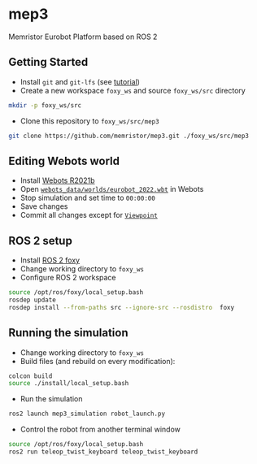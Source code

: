 # mep3
Memristor Eurobot Platform based on ROS 2

## Getting Started


- Install `git` and `git-lfs` (see [tutorial](https://git-lfs.github.com/))
- Create a new workspace `foxy_ws` and source `foxy_ws/src` directory
```sh
mkdir -p foxy_ws/src
```
- Clone this repository to `foxy_ws/src/mep3`
```sh
git clone https://github.com/memristor/mep3.git ./foxy_ws/src/mep3
```

## Editing Webots world

- Install [Webots R2021b](https://github.com/cyberbotics/webots/releases/download/R2021b/webots_2021b_amd64.deb)
- Open [`webots_data/worlds/eurobot_2022.wbt`](./webots_data/worlds/eurobot_2022.wbt) in Webots
- Stop simulation and set time to `00:00:00`
- Save changes
- Commit all changes except for [`Viewpoint`](./webots_data/worlds/eurobot_2022.wbt#L5-L7)

## ROS 2 setup

- Install [ROS 2 foxy](https://docs.ros.org/en/foxy/Installation.html)
- Change working directory to `foxy_ws`
- Configure ROS 2 workspace
```sh
source /opt/ros/foxy/local_setup.bash
rosdep update
rosdep install --from-paths src --ignore-src --rosdistro  foxy
```

## Running the simulation

- Change working directory to `foxy_ws`
- Build files (and rebuild on every modification):
```sh
colcon build
source ./install/local_setup.bash
```
- Run the simulation
```sh
ros2 launch mep3_simulation robot_launch.py
```
- Control the robot from another terminal window
```sh
source /opt/ros/foxy/local_setup.bash
ros2 run teleop_twist_keyboard teleop_twist_keyboard
```